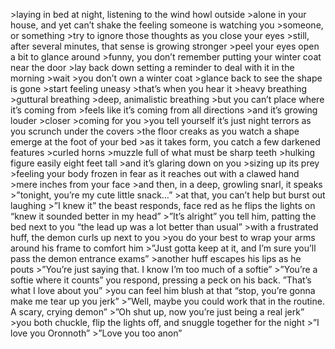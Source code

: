 \>laying in bed at night, listening to the wind howl outside
\>alone in your house, and yet can’t shake the feeling someone is watching you
\>someone, or something
\>try to ignore those thoughts as you close your eyes
\>still, after several minutes, that sense is growing stronger
\>peel your eyes open a bit to glance around
\>funny, you don’t remember putting your winter coat near the door
\>lay back down setting a reminder to deal with it in the morning
\>wait
\>you don’t own a winter coat
\>glance back to see the shape is gone
\>start feeling uneasy
\>that’s when you hear it
\>heavy breathing
\>guttural breathing
\>deep, animalistic breathing
\>but you can’t place where it’s coming from
\>feels like it’s coming from all directions
\>and it’s growing louder
\>closer
\>coming for you
\>you tell yourself it’s just night terrors as you scrunch under the covers
\>the floor creaks as you watch a shape emerge at the foot of your bed
\>as it takes form, you catch a few darkened features
\>curled horns
\>muzzle full of what must be sharp teeth
\>hulking figure easily eight feet tall
\>and it’s glaring down on you
\>sizing up its prey
\>feeling your body frozen in fear as it reaches out with a clawed hand
\>mere inches from your face
\>and then, in a deep, growling snarl, it speaks
\>”tonight, you’re my cute little snack…”
\>at that, you can’t help but burst out laughing
\>”I knew it” the beast responds, face red as he flips the lights on “knew it sounded better in my head”
\>”It’s alright” you tell him, patting the bed next to you “the lead up was a lot better than usual”
\>with a frustrated huff, the demon curls up next to you
\>you do your best to wrap your arms around his frame to comfort him
\>”Just gotta keep at it, and I’m sure you’ll pass the demon entrance exams”
\>another huff escapes his lips as he pouts
\>”You’re just saying that. I know I’m too much of a softie”
\>”You’re a softie where it counts” you respond, pressing a peck on his back. ”That’s what I love about you”
\>you can feel him blush at that “stop, you’re gonna make me tear up you jerk”
\>”Well, maybe you could work that in the routine. A scary, crying demon”
\>”Oh shut up, now you’re just being a real jerk”
\>you both chuckle, flip the lights off, and snuggle together for the night
\>”I love you Oronnoth”
\>”Love you too anon”
